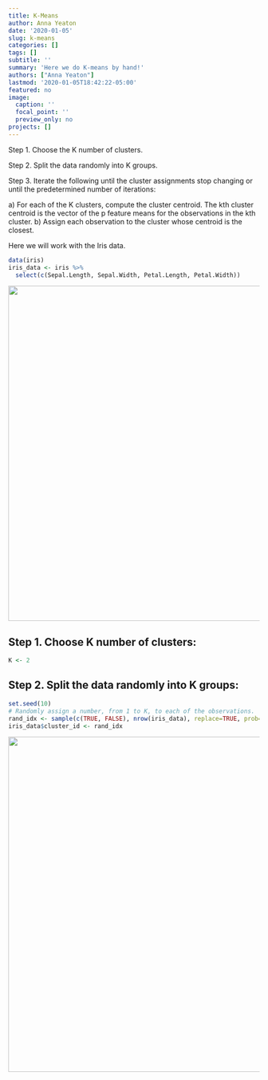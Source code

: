 ```yaml
---
title: K-Means
author: Anna Yeaton
date: '2020-01-05'
slug: k-means
categories: []
tags: []
subtitle: ''
summary: 'Here we do K-means by hand!'
authors: ["Anna Yeaton"]
lastmod: '2020-01-05T18:42:22-05:00'
featured: no
image:
  caption: ''
  focal_point: ''
  preview_only: no
projects: []
---
```





Step 1. Choose the K number of clusters.

Step 2. Split the data randomly into K groups.  

Step 3. Iterate the following until the cluster assignments stop changing or until the predetermined number of iterations:

  a) For each of the K clusters, compute the cluster centroid. The kth cluster centroid is the vector of the p feature means for the observations in the kth cluster. 
  b) Assign each observation to the cluster whose centroid is the closest. 


Here we will work with the Iris data. 

```r
data(iris)
iris_data <- iris %>% 
  select(c(Sepal.Length, Sepal.Width, Petal.Length, Petal.Width))
```

<img src="/post/2020-01-05-k-means_files/figure-html/unnamed-chunk-2-1.png" width="672" />


## Step 1. Choose K number of clusters: 

```r
K <- 2
```


## Step 2. Split the data randomly into K groups:

```r
set.seed(10)
# Randomly assign a number, from 1 to K, to each of the observations. 
rand_idx <- sample(c(TRUE, FALSE), nrow(iris_data), replace=TRUE, prob=c(0.5, 0.5))
iris_data$cluster_id <- rand_idx
```


<img src="/post/2020-01-05-k-means_files/figure-html/unnamed-chunk-5-1.png" width="672" />
